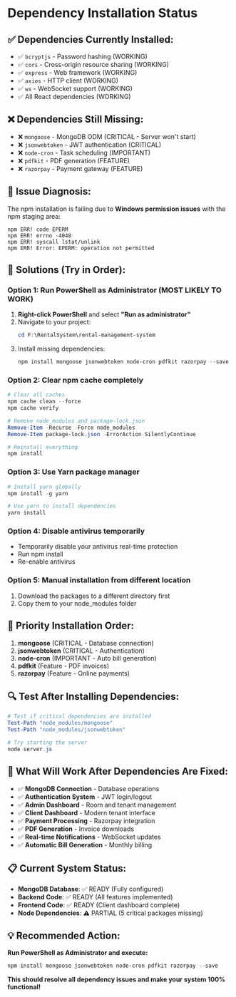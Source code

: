 # Dependency Installation Status

## ✅ **Dependencies Currently Installed:**
- ✅ `bcryptjs` - Password hashing (WORKING)
- ✅ `cors` - Cross-origin resource sharing (WORKING)
- ✅ `express` - Web framework (WORKING)
- ✅ `axios` - HTTP client (WORKING)
- ✅ `ws` - WebSocket support (WORKING)
- ✅ All React dependencies (WORKING)

## ❌ **Dependencies Still Missing:**
- ❌ `mongoose` - MongoDB ODM (CRITICAL - Server won't start)
- ❌ `jsonwebtoken` - JWT authentication (CRITICAL)
- ❌ `node-cron` - Task scheduling (IMPORTANT)
- ❌ `pdfkit` - PDF generation (FEATURE)
- ❌ `razorpay` - Payment gateway (FEATURE)

## 🔧 **Issue Diagnosis:**
The npm installation is failing due to **Windows permission issues** with the npm staging area:
```
npm ERR! code EPERM
npm ERR! errno -4048
npm ERR! syscall lstat/unlink
npm ERR! Error: EPERM: operation not permitted
```

## 🚀 **Solutions (Try in Order):**

### **Option 1: Run PowerShell as Administrator (MOST LIKELY TO WORK)**
1. **Right-click PowerShell** and select **"Run as administrator"**
2. Navigate to your project:
   ```powershell
   cd F:\RentalSystem\rental-management-system
   ```
3. Install missing dependencies:
   ```powershell
   npm install mongoose jsonwebtoken node-cron pdfkit razorpay --save
   ```

### **Option 2: Clear npm cache completely**
```powershell
# Clear all caches
npm cache clean --force
npm cache verify

# Remove node_modules and package-lock.json
Remove-Item -Recurse -Force node_modules
Remove-Item package-lock.json -ErrorAction SilentlyContinue

# Reinstall everything
npm install
```

### **Option 3: Use Yarn package manager**
```powershell
# Install yarn globally
npm install -g yarn

# Use yarn to install dependencies
yarn install
```

### **Option 4: Disable antivirus temporarily**
- Temporarily disable your antivirus real-time protection
- Run npm install
- Re-enable antivirus

### **Option 5: Manual installation from different location**
1. Download the packages to a different directory first
2. Copy them to your node_modules folder

## 🎯 **Priority Installation Order:**
1. **mongoose** (CRITICAL - Database connection)
2. **jsonwebtoken** (CRITICAL - Authentication)
3. **node-cron** (IMPORTANT - Auto bill generation)
4. **pdfkit** (Feature - PDF invoices)
5. **razorpay** (Feature - Online payments)

## 🔍 **Test After Installing Dependencies:**
```powershell
# Test if critical dependencies are installed
Test-Path "node_modules/mongoose"
Test-Path "node_modules/jsonwebtoken"

# Try starting the server
node server.js
```

## 🎉 **What Will Work After Dependencies Are Fixed:**
- ✅ **MongoDB Connection** - Database operations
- ✅ **Authentication System** - JWT login/logout
- ✅ **Admin Dashboard** - Room and tenant management  
- ✅ **Client Dashboard** - Modern tenant interface
- ✅ **Payment Processing** - Razorpay integration
- ✅ **PDF Generation** - Invoice downloads
- ✅ **Real-time Notifications** - WebSocket updates
- ✅ **Automatic Bill Generation** - Monthly billing

## 📋 **Current System Status:**
- **MongoDB Database**: ✅ READY (Fully configured)
- **Backend Code**: ✅ READY (All features implemented)
- **Frontend Code**: ✅ READY (Client dashboard complete)
- **Node Dependencies**: ⚠️ PARTIAL (5 critical packages missing)

## 💡 **Recommended Action:**
**Run PowerShell as Administrator and execute:**
```powershell
npm install mongoose jsonwebtoken node-cron pdfkit razorpay --save
```

**This should resolve all dependency issues and make your system 100% functional!**